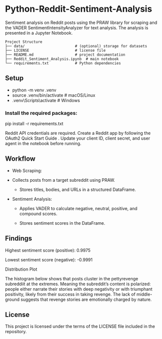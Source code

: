 # Python-Reddit-Sentiment-Analysis

Sentiment analysis on Reddit posts using the PRAW library for scraping and the VADER SentimentIntensityAnalyzer for text analysis. The analysis is presented in a Jupyter Notebook.

```
Project Structure
├── data/                       # (optional) storage for datasets  
├── LICENSE                     # license file  
├── README.md                   # project documentation  
├── Reddit_Sentiment_Analysis.ipynb  # main notebook  
└── requirements.txt            # Python dependencies  
```

## Setup

- python -m venv .venv
- source .venv/bin/activate   # macOS/Linux
- .venv\Scripts\activate      # Windows


### Install the required packages:

pip install -r requirements.txt

Reddit API credentials are required. Create a Reddit app by following the OAuth2 Quick Start Guide
. Update your client ID, client secret, and user agent in the notebook before running.

## Workflow

- Web Scraping:

- Collects posts from a target subreddit using PRAW.

  - Stores titles, bodies, and URLs in a structured DataFrame.

- Sentiment Analysis:

  - Applies VADER to calculate negative, neutral, positive, and compound scores.

  - Stores sentiment scores in the DataFrame.

## Findings

Highest sentiment score (positive): 0.9975

Lowest sentiment score (negative): -0.9991

Distribution Plot

The histogram below shows that posts cluster in the pettyrevenge subreddiit at the extremes. Meaning the subreddit’s content is polarized: people either narrate their stories with deep negativity or with triumphant positivity, likely from their success in taking revenge. The lack of middle-ground suggests that revenge stories are emotionally charged by nature.


## License

This project is licensed under the terms of the LICENSE file included in the repository.
